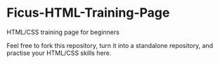 # Ficus-HTML-Training-Page
HTML/CSS training page for beginners
<p>
Feel free to fork this repository, turn it into a standalone repository, and practise your HTML/CSS skills here.
</p>
